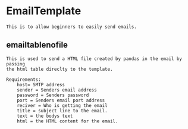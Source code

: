# EmailTemplate
    This is to allow beginners to easily send emails.

## emailtablenofile
    This is used to send a HTML file created by pandas in the email by passing
    the html table direclty to the template.

    Requirements:
        host= SMTP address
        sender = Senders email address
        password = Senders password
        port = Senders email port address
        reciver = Who is getting the email
        title = subject line to the email.
        text = the bodys text
        html = the HTML content for the email.